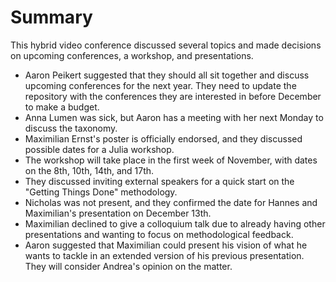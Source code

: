 # Summary

This hybrid video conference discussed several topics and made decisions on upcoming conferences, a workshop, and presentations. 

- Aaron Peikert suggested that they should all sit together and discuss upcoming conferences for the next year. They need to update the repository with the conferences they are interested in before December to make a budget.
- Anna Lumen was sick, but Aaron has a meeting with her next Monday to discuss the taxonomy.
- Maximilian Ernst's poster is officially endorsed, and they discussed possible dates for a Julia workshop.
- The workshop will take place in the first week of November, with dates on the 8th, 10th, 14th, and 17th.
- They discussed inviting external speakers for a quick start on the "Getting Things Done" methodology.
- Nicholas was not present, and they confirmed the date for Hannes and Maximilian's presentation on December 13th.
- Maximilian declined to give a colloquium talk due to already having other presentations and wanting to focus on methodological feedback.
- Aaron suggested that Maximilian could present his vision of what he wants to tackle in an extended version of his previous presentation. They will consider Andrea's opinion on the matter.